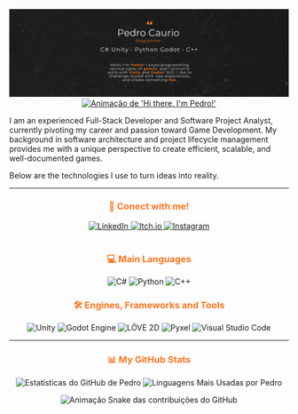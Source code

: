 <div align="center">
  <img src="https://github.com/PedroCaurio/PedroCaurio/blob/main/background%20github.png" alt="Banner do Perfil de Pedro">
</div>

<div align="center">
  <a href="https://git.io/typing-svg">
    <img src="https://readme-typing-svg.herokuapp.com?font=Space+Mono&size=24&pause=1000&color=FF751F&center=true&vCenter=true&width=600&lines=Ol%C3%A1%2C+eu+sou+o+Pedro!+%F0%9F%91%8B;Desenvolvedor+Full-Stack+%26+Analista+de+Projetos;Especializando-me+em+Game+Development" alt="Animação de 'Hi there, I'm Pedro!'">
  </a>
</div>

<p align="left">
  I am an experienced Full-Stack Developer and Software Project Analyst, currently pivoting my career and passion toward Game Development. My background in software architecture and project lifecycle management provides me with a unique perspective to create efficient, scalable, and well-documented games.
</p>
<p align="left">
  Below are the technologies I use to turn ideas into reality.
</p>

<hr>

<div align="center">
  <h3 style="color: #ff751f;">🔗 Conect with me!</h3>
  <a href="https://www.linkedin.com/in/pedro-caurio-3ab4a5260/" target="_blank">
    <img src="https://img.shields.io/badge/LinkedIn-ff751f?style=for-the-badge&logo=linkedin&logoColor=white" alt="LinkedIn">
  </a>
  <a href="https://SEU-ITCHIO.itch.io/" target="_blank">
    <img src="https://pedrocaurio.itch.io/" alt="Itch.io">
  </a>
  <a href="https://www.instagram.com/cauriopedromartins/" target="_blank">
    <img src="https://img.shields.io/badge/Instagram-ff751f?style=for-the-badge&logo=instagram&logoColor=white" alt="Instagram">
  </a>
</div>

<br>

<div align="center">
  
  <h3 style="color: #ff751f;">💻 Main Languages</h3>
  <p>
    <img src="https://img.shields.io/badge/C%23-ff751f?style=for-the-badge&logo=c-sharp&logoColor=white" alt="C#">
    <img src="https://img.shields.io/badge/Python-ff751f?style=for-the-badge&logo=python&logoColor=white" alt="Python">
    <img src="https://img.shields.io/badge/C%2B%2B-ff751f?style=for-the-badge&logo=cplusplus&logoColor=white" alt="C++">
  </p>
  
  <h3 style="color: #ff751f;">🛠️ Engines, Frameworks and Tools</h3>
  <p>
    <img src="https://img.shields.io/badge/Unity-212121?style=for-the-badge&logo=unity&logoColor=white" alt="Unity">
    <img src="https://img.shields.io/badge/Godot-212121?style=for-the-badge&logo=godotengine&logoColor=white" alt="Godot Engine">
    <img src="https://img.shields.io/badge/LÖVE-212121?style=for-the-badge&logo=love&logoColor=white" alt="LÖVE 2D">
    <img src="https://img.shields.io/badge/Pyxel-212121?style=for-the-badge&logoColor=white" alt="Pyxel">
    <img src="https://img.shields.io/badge/VS_Code-212121?style=for-the-badge&logo=visualstudiocode&logoColor=white" alt="Visual Studio Code">
  </p>
</div>

<hr>

<div align="center">
  <h3 style="color: #ff751f;">📊 My GitHub Stats</h3>
  
  <p>
    <img 
      height="180em" 
      src="https://github-readme-stats.vercel.app/api?username=PedroCaurio&show_icons=true&theme=transparent&include_all_commits=true&count_private=true&text_color=ffffff&title_color=ff751f&icon_color=ff751f&bg_color=212121&border_color=ff751f&border_radius=10" 
      alt="Estatísticas do GitHub de Pedro"
    />
    <img 
      height="180em" 
      src="https://github-readme-stats.vercel.app/api/top-langs/?username=PedroCaurio&layout=compact&langs_count=7&theme=transparent&text_color=ffffff&title_color=ff751f&icon_color=ff751f&bg_color=212121&border_color=ff751f&border_radius=10" 
      alt="Linguagens Mais Usadas por Pedro"
    />
  </p>
</div>

<div align="center">
  <img src="https://github.com/PedroCaurio/PedroCaurio/blob/output/github-contribution-grid-snake.svg" alt="Animação Snake das contribuições do GitHub">
</div>
